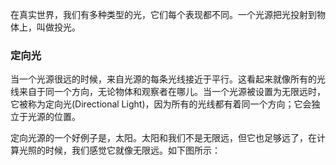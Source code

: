在真实世界，我们有多种类型的光，它们每个表现都不同。一个光源把光投射到物体上，叫做投光。

### 定向光

当一个光源很远的时候，来自光源的每条光线接近于平行。这看起来就像所有的光线来自于同一个方向，无论物体和观察者在哪儿。当一个光源被设置为无限远时，它被称为定向光\(Directional Light\)，因为所有的光线都有着同一个方向；它会独立于光源的位置。

定向光源的一个好例子是，太阳。太阳和我们不是无限远，但它也足够远了，在计算光照的时候，我们感觉它就像无限远。如下图所示：



